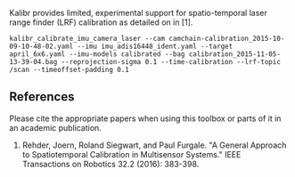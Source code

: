 Kalibr provides limited, experimental support for spatio-temporal laser range finder (LRF) calibration as detailed on in [1].



`kalibr_calibrate_imu_camera_laser --cam camchain-calibration_2015-10-09-10-48-02.yaml --imu imu_adis16448_ident.yaml --target april_6x6.yaml --imu-models calibrated --bag calibration_2015-11-05-13-39-04.bag --reprojection-sigma 0.1 --time-calibration --lrf-topic /scan --timeoffset-padding 0.1`


## References
Please cite the appropriate papers when using this toolbox or parts of it in an academic publication.

1. <a name="general"></a>Rehder, Joern, Roland Siegwart, and Paul Furgale. "A General Approach to Spatiotemporal Calibration in Multisensor Systems." IEEE Transactions on Robotics 32.2 (2016): 383-398.